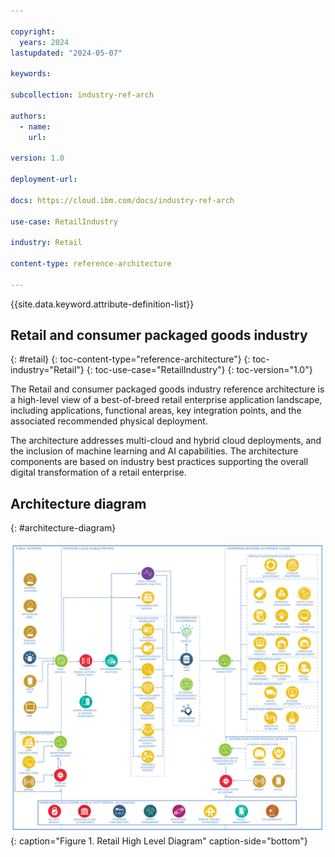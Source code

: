 ```yaml
---

copyright:
  years: 2024
lastupdated: "2024-05-07"

keywords: 

subcollection: industry-ref-arch

authors:
  - name: 
    url: 

version: 1.0

deployment-url: 

docs: https://cloud.ibm.com/docs/industry-ref-arch

use-case: RetailIndustry

industry: Retail

content-type: reference-architecture

---
```


{{site.data.keyword.attribute-definition-list}}

## Retail and consumer packaged goods industry
{: #retail}
{: toc-content-type="reference-architecture"}
{: toc-industry="Retail"}
{: toc-use-case="RetailIndustry"}
{: toc-version="1.0"}

The Retail and consumer packaged goods industry reference architecture is a high-level view of a best-of-breed retail enterprise application landscape, including applications, functional areas, key integration points, and the associated recommended physical deployment.

The architecture addresses multi-cloud and hybrid cloud deployments, and the inclusion of machine learning and AI capabilities. The architecture components are based on industry best practices supporting the overall digital transformation of a retail enterprise.

## Architecture diagram
{: #architecture-diagram}

![High Level Diagram.](../images/retail-ref-architecture.svg "Retail High Level Diagram"){: caption="Figure 1. Retail High Level Diagram" caption-side="bottom"}


